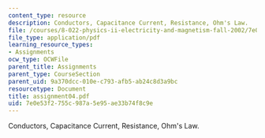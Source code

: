 ```yaml
---
content_type: resource
description: Conductors, Capacitance Current, Resistance, Ohm's Law.
file: /courses/8-022-physics-ii-electricity-and-magnetism-fall-2002/7e0e53f2755c987a5e95ae33b74f8c9e_assignment04.pdf
file_type: application/pdf
learning_resource_types:
- Assignments
ocw_type: OCWFile
parent_title: Assignments
parent_type: CourseSection
parent_uid: 9a370dcc-010e-c793-afb5-ab24c8d3a9bc
resourcetype: Document
title: assignment04.pdf
uid: 7e0e53f2-755c-987a-5e95-ae33b74f8c9e
---
```

Conductors, Capacitance Current, Resistance, Ohm's Law.

